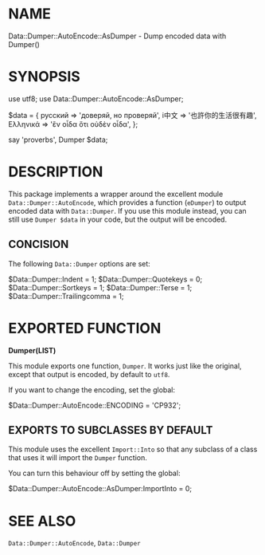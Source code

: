 # NAME

Data::Dumper::AutoEncode::AsDumper - Dump encoded data with Dumper()

# SYNOPSIS

  use utf8;
  use Data::Dumper::AutoEncode::AsDumper;

  $data = {
      русский  => 'доверяй, но проверяй',
      i中文    => '也許你的生活很有趣',
      Ελληνικά => 'ἓν οἶδα ὅτι οὐδὲν οἶδα',
  };

  say 'proverbs', Dumper $data;

# DESCRIPTION

This package implements a wrapper around the excellent module
`Data::Dumper::AutoEncode`, which provides a function (`eDumper`) to
output encoded data with `Data::Dumper`. If you use this module
instead, you can still use `Dumper $data` in your code, but the output
will be encoded.

## CONCISION

The following `Data::Dumper` options are set:

  $Data::Dumper::Indent        = 1;
  $Data::Dumper::Quotekeys     = 0;
  $Data::Dumper::Sortkeys      = 1;
  $Data::Dumper::Terse         = 1;
  $Data::Dumper::Trailingcomma = 1;

# EXPORTED FUNCTION

**Dumper(LIST)**

This module exports one function, `Dumper`. It works just like the
original, except that output is encoded, by default to `utf8`.

If you want to change the encoding, set the global:

  $Data::Dumper::AutoEncode::ENCODING = 'CP932';

## EXPORTS TO SUBCLASSES BY DEFAULT

This module uses the excellent `Import::Into` so that any subclass of
a class that uses it will import the `Dumper` function.

You can turn this behaviour off by setting the global:

  $Data::Dumper::AutoEncode::AsDumper:ImportInto = 0;

# SEE ALSO

`Data::Dumper::AutoEncode`, `Data::Dumper`